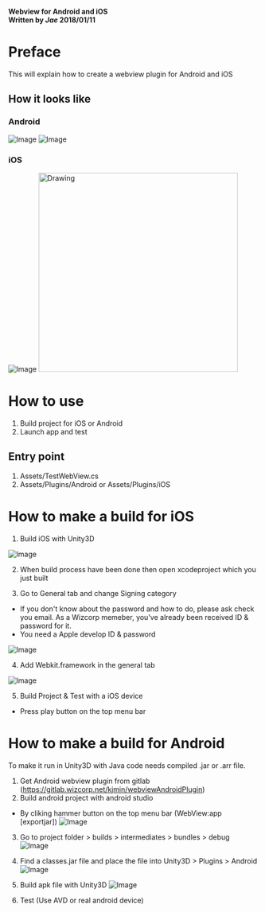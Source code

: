 **Webview for Android and iOS** <br/>
**Written by *Jae* 2018/01/11**

# Preface

This will explain how to create a webview plugin for Android and iOS

## How it looks like
### Android
![Image](./MarkdownImages/AExample01.png)
![Image](./MarkdownImages/AExample02.png)

### iOS
![Image](./MarkdownImages/AExample01.png)
<img src="./MarkdownImages/iExample01.png" alt="Drawing" style="width: 400px;"/>

# How to use

1. Build project for iOS or Android
2. Launch app and test

## Entry point

1. Assets/TestWebView.cs
2. Assets/Plugins/Android or Assets/Plugins/iOS

# How to make a build for iOS

1. Build iOS with Unity3D

![Image](./MarkdownImages/Image01.png)

2. When build process have been done then open xcodeproject which you just built

3. Go to General tab and change Signing category
- If you don't know about the password and how to do, please ask  check you email. As a Wizcorp memeber, you've already been received ID & password for it.
- You need a Apple develop ID & password

![Image](./MarkdownImages/Image02.png)

4. Add Webkit.framework in the general tab

![Image](./MarkdownImages/Image03.png)

5. Build Project & Test with a iOS device
- Press play button on the top menu bar

# How to make a build for Android

To make it run in Unity3D with Java code needs compiled .jar or .arr file.

1. Get Android webview plugin from gitlab (https://gitlab.wizcorp.net/kjmin/webviewAndroidPlugin)
2. Build android project with android studio
- By cliking hammer button on the top menu bar (WebView:app [exportjar])
![Image](./MarkdownImages/Image04.png)

3. Go to project folder > builds > intermediates > bundles > debug
![Image](./MarkdownImages/Image05.png)

4. Find a classes.jar file and place the file into Unity3D > Plugins > Android
![Image](./MarkdownImages/Image06.png)

5. Build apk file with Unity3D
![Image](./MarkdownImages/Image07.png)

6. Test (Use AVD or real android device)